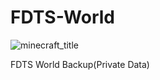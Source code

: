 # FDTS-World
![minecraft_title](https://github.com/Weihongern/FDTS-World/assets/92619887/1f01dbf9-6bc2-499c-ad21-2a8a54e9a209)

FDTS World Backup(Private Data)
